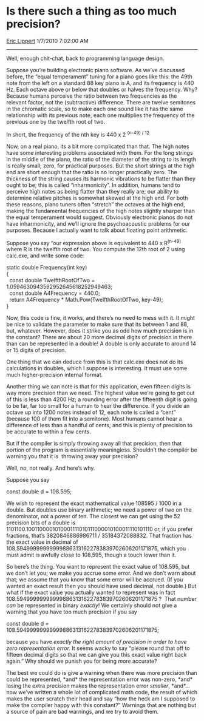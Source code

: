 <div id="page">

# Is there such a thing as too much precision?

[Eric Lippert](https://social.msdn.microsoft.com/profile/Eric%20Lippert) 1/7/2010 7:02:00 AM

-----

<div id="content">

<div class="mine">

Well, enough chit-chat, back to programming language design.

Suppose you’re building electronic piano software. As we’ve discussed before, the “equal temperament” tuning for a piano goes like this: the 49th note from the left on a standard 88 key piano is A, and its frequency is 440 Hz. Each octave above or below that doubles or halves the frequency. Why? Because humans perceive the ratio between two frequencies as the relevant factor, not the (subtractive) difference. There are twelve semitones in the chromatic scale, so to make each one sound like it has the same relationship with its previous note, each one multiplies the frequency of the previous one by the twelfth root of two.

In short, the frequency of the nth key is 440 x 2 <sup>(n-49) / 12</sup>

Now, on a real piano, its a bit more complicated than that. The high notes have some interesting problems associated with them. For the long strings in the middle of the piano, the ratio of the diameter of the string to its length is really small; zero, for practical purposes. But the short strings at the high end are short enough that the ratio is no longer practically zero. The thickness of the string causes its harmonic vibrations to be flatter than they ought to be; this is called “inharmonicity”. In addition, humans tend to perceive high notes as being flatter than they really are; our ability to determine relative pitches is somewhat skewed at the high end. For both these reasons, piano tuners often “stretch” the octaves at the high end, making the fundamental frequencies of the high notes slightly sharper than the equal temperament would suggest. Obviously electronic pianos do not have inharmonicity, and we’ll ignore the psychoacoustic problems for our purposes. Because I actually want to talk about floating point arithmetic.

Suppose you say “our expression above is equivalent to 440 x R<sup>(n-49)</sup> where R is the twelfth root of two. You compute the 12th root of 2 using calc.exe, and write some code:

<span class="code"> </span>

static double Frequency(int key)  
{  
  const double TwelfthRootOfTwo = 1.0594630943592952645618252949463;  
  const double A4Frequency = 440.0;  
  return A4Frequency \* Math.Pow(TwelfthRootOfTwo, key-49);  
}

Now, this code is fine, it works, and there’s no need to mess with it. It might be nice to validate the parameter to make sure that its between 1 and 88, but, whatever. However, does it strike you as odd how much precision is in the constant? There are about 20 more decimal digits of precision in there than can be represented in a double\! A double is only accurate to around 14 or 15 digits of precision.

One thing that we can deduce from this is that calc.exe does not do its calculations in doubles, which I suppose is interesting. It must use some much higher-precision internal format.

Another thing we can note is that for this application, even fifteen digits is way more precision than we need. The highest value we’re going to get out of this is less than 4200 Hz; a rounding error after the fifteenth digit is going to be far, far too small for a human to hear the difference. If you divide an octave up into 1200 notes instead of 12, each note is called a “cent” (because 100 of them fit into a semitone). Most humans cannot hear a difference of less than a handful of cents, and this is plenty of precision to be accurate to within a few cents.

But if the compiler is simply throwing away all that precision, then that portion of the program is essentially meaningless. Shouldn’t the compiler be warning you that it is  throwing away your precision?

Well, no, not really. And here’s why.

Suppose you say

<span class="code"> </span>

const double d = 108.595;

We wish to represent the exact mathematical value 108595 / 1000 in a double. But doubles use binary arithmetic; we need a power of two on the denominator, not a power of ten. The closest we can get using the 52 precision bits of a double is 1101100.1001100001010001111010111000010100011110101110 or, if you prefer fractions, that’s 3820846886986711 / 35184372088832. That fraction has the exact value in decimal of 108.594999999999998863131622783839702606201171875, which you must admit is awfully close to 108.595, though a touch lower than it.

So here’s the thing. You want to represent the exact value of 108.595, but we don’t let you; we make you accrue some error. And we don’t warn about that; we assume that you know that some error will be accrued. (If you wanted an exact result then you should have used decimal, not double.) But what if the exact value you actually wanted to represent was in fact 108.594999999999998863131622783839702606201171875 ?  That number *can* be represented in binary *exactly*\! We certainly should not give a warning that you have too much precision if you say

<span class="code"> </span>

const double d = 108.594999999999998863131622783839702606201171875;

because you have *exactly the right amount of precision in order to have zero representation error.* It seems wacky to say “please round that off to fifteen decimal digits so that we can give you this exact value right back again.” Why should we punish you for being *more* accurate?

The best we could do is give a warning when there was more precision than could be represented, \*and\* the representation error was non-zero, \*and\* losing the extra precision makes the representation error *smaller*, \*and\*… now we’ve written a whole lot of complicated math code, the result of which makes the user scratch their head and say “how the heck am I supposed to make the compiler happy with this constant?” Warnings that are nothing but a source of pain are bad warnings, and we try to avoid them.

</div>

</div>

</div>

